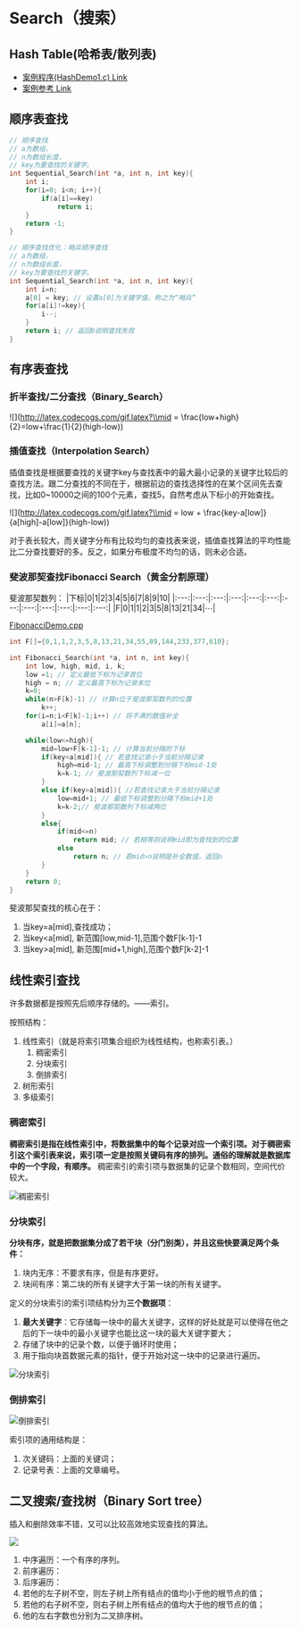 # Search（搜索）

## Hash Table(哈希表/散列表)

- [案例程序(HashDemo1.c) Link](./003_Search/HashDemo1.c)
- [案例参考 Link](https://blog.csdn.net/sxhelijian/article/details/50084981)

## 顺序表查找

```C++
// 顺序查找
// a为数组，
// n为数组长度，
// key为要查找的关键字。
int Sequential_Search(int *a, int n, int key){
    int i;
    for(i=0; i<n; i++){
        if(a[i]==key)
            return i;
    }
    return -1;
}
```


```C++
// 顺序查找优化：哨兵顺序查找
// a为数组，
// n为数组长度，
// key为要查找的关键字。
int Sequential_Search(int *a, int n, int key){
    int i=n; 
    a[0] = key; // 设置a[0]为关键字值，称之为“哨兵”
    for(a[i]!=key){
        i--;
    }
    return i; // 返回0说明查找失败
}
```

## 有序表查找

### 折半查找/二分查找（Binary_Search）

![](http://latex.codecogs.com/gif.latex?\\mid = \frac{low+high}{2}=low+\frac{1}{2}(high-low))

### 插值查找（Interpolation Search）

插值查找是根据要查找的关键字key与查找表中的最大最小记录的关键字比较后的查找方法。跟二分查找的不同在于，根据前边的查找选择性的在某个区间先去查找，比如0~10000之间的100个元素，查找5，自然考虑从下标小的开始查找。

![](http://latex.codecogs.com/gif.latex?\\mid = low + \frac{key-a[low]}{a[high]-a[low]}(high-low))

对于表长较大，而关键字分布有比较均匀的查找表来说，插值查找算法的平均性能比二分查找要好的多。反之，如果分布极度不均匀的话，则未必合适。


### 斐波那契查找Fibonacci Search（黄金分割原理）

斐波那契数列：
|下标|0|1|2|3|4|5|6|7|8|9|10|
|:---:|:---:|:---:|:---:|:---:|:---:|:---:|:---:|:---:|:---:|:---:|:---:|
|F|0|1|1|2|3|5|8|13|21|34|$\cdots$|

[FibonacciDemo.cpp](./003_Search/FibonacciDemo1.cpp)
```C++
int F[]={0,1,1,2,3,5,8,13,21,34,55,89,144,233,377,610};

int Fibonacci_Search(int *a, int n, int key){
    int low, high, mid, i, k;
    low =1; // 定义最低下标为记录首位
    high = n; // 定义最高下标为记录末位
    k=0;
    while(n>F[k]-1) // 计算n位于斐波那契数列的位置
        k++;
    for(i=n;i<F[k]-1;i++) // 将不满的数值补全
        a[i]=a[n];

    while(low<=high){
        mid=low+F[k-1]-1; // 计算当前分隔的下标
        if(key<a[mid]){ // 若查找记录小于当前分隔记录
            high=mid-1; // 最高下标调整到分隔下标mid-1处
            k=k-1; // 斐波那契数列下标减一位
        }
        else if(key>a[mid]){ //若查找记录大于当前分隔记录
            low=mid+1; // 最低下标调整到分隔下标mid+1处
            k=k-2;// 斐波那契数列下标减两位
        }
        else{
            if(mid<=n)
                return mid; // 若相等则说明mid即为查找到的位置
            else
                return n; // 若mid>n说明是补全数值，返回n
        }
    }
    return 0;
}
```

斐波那契查找的核心在于：
1. 当key=a[mid],查找成功；
2. 当key<a[mid], 新范围[low,mid-1],范围个数F[k-1]-1
3. 当key>a[mid], 新范围[mid+1,high],范围个数F[k-2]-1

## 线性索引查找

许多数据都是按照先后顺序存储的。——索引。

按照结构：
1. 线性索引（就是将索引项集合组织为线性结构，也称索引表。）
   1. 稠密索引
   2. 分块索引
   3. 倒排索引
2. 树形索引
3. 多级索引

### 稠密索引

**稠密索引是指在线性索引中，将数据集中的每个记录对应一个索引项。对于稠密索引这个索引表来说，索引项一定是按照关键码有序的排列。通俗的理解就是数据库中的一个字段，有顺序。** 稠密索引的索引项与数据集的记录个数相同，空间代价较大。

![稠密索引](https://oscimg.oschina.net/oscnet/up-2c238bb4b073d2258d5193983d113f1e167.png)

### 分块索引

**分块有序，就是把数据集分成了若干块（分门别类），并且这些快要满足两个条件：**
1. 块内无序：不要求有序，但是有序更好。
2. 块间有序：第二块的所有关键字大于第一块的所有关键字。

定义的分块索引的索引项结构分为**三个数据项**：
1. **最大关键字**：它存储每一块中的最大关键字，这样的好处就是可以使得在他之后的下一块中的最小关键字也能比这一块的最大关键字要大；
2. 存储了块中的记录个数，以便于循环时使用；
3. 用于指向块首数据元素的指针，便于开始对这一块中的记录进行遍历。

![分块索引](https://oscimg.oschina.net/oscnet/up-e088ceb5428e07f2865e846caba9dc52531.png)

### 倒排索引

![倒排索引](https://oscimg.oschina.net/oscnet/up-7238ba9237a1a87c7302a84a4eed9e59106.png)

索引项的通用结构是：
1. 次关键码：上面的关键词；
2. 记录号表：上面的文章编号。

## 二叉搜索/查找树（Binary Sort tree）

插入和删除效率不错，又可以比较高效地实现查找的算法。

![](https://img-blog.csdn.net/20180609163735594?watermark/2/text/aHR0cHM6Ly9ibG9nLmNzZG4ubmV0L3UwMTEyMjE4MjA=/font/5a6L5L2T/fontsize/400/fill/I0JBQkFCMA==/dissolve/70)

1. 中序遍历：一个有序的序列。
2. 前序遍历：
3. 后序遍历：
4. 若他的左子树不空，则左子树上所有结点的值均小于他的根节点的值；
5. 若他的右子树不空，则右子树上所有结点的值均大于他的根节点的值；
6. 他的左右字数也分别为二叉排序树。

